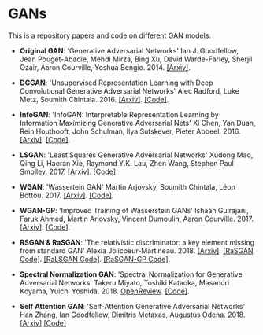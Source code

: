 # GANs
This is a repository papers and code on different GAN models.

* __Original GAN__: 'Generative Adversarial Networks' Ian J. Goodfellow, Jean Pouget-Abadie, Mehdi Mirza, Bing Xu, David Warde-Farley, Sherjil Ozair, Aaron Courville, Yoshua Bengio. 2014. [[Arxiv]](https://arxiv.org/pdf/1406.2661.pdf).

* __DCGAN__: 'Unsupervised Representation Learning with Deep Convolutional Generative Adversarial Networks' Alec Radford, Luke Metz, Soumith Chintala. 2016. [[Arxiv]](https://arxiv.org/abs/1511.06434). [[Code]](https://github.com/AdalbertoCq/GANs/blob/master/gans/DCGAN.py).

* __InfoGAN__: 'InfoGAN: Interpretable Representation Learning by Information Maximizing Generative Adversarial Nets' Xi Chen, Yan Duan, Rein Houthooft, John Schulman, Ilya Sutskever, Pieter Abbeel. 2016. [[Arxiv]](https://arxiv.org/abs/1606.03657). [[Code]](https://github.com/AdalbertoCq/GANs/blob/master/gans/InfoGAN.py).

* __LSGAN__: 'Least Squares Generative Adversarial Networks' Xudong Mao, Qing Li, Haoran Xie, Raymond Y.K. Lau, Zhen Wang, Stephen Paul Smolley. 2017. [[Arxiv]](https://arxiv.org/abs/1611.04076). [[Code]](https://github.com/AdalbertoCq/GANs/blob/master/gans/LSGAN.py).

* __WGAN__: 'Wassertein GAN' Martin Arjovsky, Soumith Chintala, Léon Bottou. 2017. [[Arxiv]](https://arxiv.org/abs/1701.07875). [[Code]](https://github.com/AdalbertoCq/GANs/blob/master/gans/WGAN.py).

* __WGAN-GP__: 'Improved Training of Wasserstein GANs' Ishaan Gulrajani, Faruk Ahmed, Martin Arjovsky, Vincent Dumoulin, Aaron Courville. 2017. [[Arxiv]](https://arxiv.org/abs/1704.00028). [[Code]](https://github.com/AdalbertoCq/GANs/blob/master/gans/WGAN_GP.py).

* __RSGAN & RaSGAN__: 'The relativistic discriminator: a key element missing from standard GAN' Alexia Jolicoeur-Martineau. 2018. [[Arxiv]](https://arxiv.org/abs/1807.00734). [[RaSGAN Code]](https://github.com/AdalbertoCq/GANs/blob/master/gans/RaSGAN.py). [[RaLSGAN Code]](https://github.com/AdalbertoCq/GANs/blob/master/gans/RaLSGAN.py). [[RaSGAN-GP Code]](https://github.com/AdalbertoCq/GANs/blob/master/gans/RaSGAN_GP.py).

* __Spectral Normalization GAN__: 'Spectral Normalization for Generative Adversarial Networks' Takeru Miyato, Toshiki Kataoka, Masanori Koyama, Yuichi Yoshida. 2018. [OpenReview](https://openreview.net/forum?id=B1QRgziT-). [[Code]](https://github.com/AdalbertoCq/GANs/blob/master/gans/SNGAN.py).

* __Self Attention GAN__: 'Self-Attention Generative Adversarial Networks' Han Zhang, Ian Goodfellow, Dimitris Metaxas, Augustus Odena. 2018. [[Arxiv]](https://arxiv.org/abs/1805.08318) [[Code]](https://github.com/AdalbertoCq/GANs/blob/master/gans/SAGAN.py)
